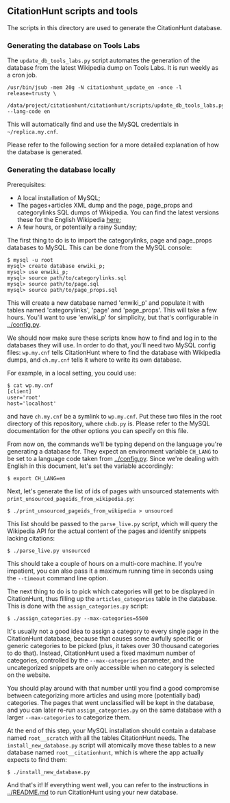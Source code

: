 ## CitationHunt scripts and tools

The scripts in this directory are used to generate the CitationHunt database.

### Generating the database on Tools Labs

The `update_db_tools_labs.py` script automates the generation of the database
from the latest Wikipedia dump on Tools Labs. It is run weekly as a cron job.

```
/usr/bin/jsub -mem 20g -N citationhunt_update_en -once -l release=trusty \
  /data/project/citationhunt/citationhunt/scripts/update_db_tools_labs.py --lang-code en
```

This will automatically find and use the MySQL credentials in `~/replica.my.cnf`.

Please refer to the following section for a more detailed explanation of how the
database is generated.

### Generating the database locally

Prerequisites:

- A local installation of MySQL;
- The pages+articles XML dump and the page, page_props and categorylinks SQL dumps
  of Wikipedia. You can find the latest versions these for the English Wikipedia
  [here](https://dumps.wikimedia.org/enwiki/latest/);
- A few hours, or potentially a rainy Sunday;

The first thing to do is to import the categorylinks, page and page_props databases
to MySQL. This can be done from the MySQL console:

```
$ mysql -u root
mysql> create database enwiki_p;
mysql> use enwiki_p;
mysql> source path/to/categorylinks.sql
mysql> source path/to/page.sql
mysql> source path/to/page_props.sql
```

This will create a new database named 'enwiki_p' and populate it with tables
named 'categorylinks', 'page' and 'page_props'. This will take a few hours.
You'll want to use 'enwiki_p' for simplicity, but that's configurable in
[../config.py](https://github.com/eggpi/citationhunt/blob/master/config.py).

We should now make sure these scripts know how to find and log in to the databases
they will use. In order to do that, you'll need two MySQL config files: `wp.my.cnf`
tells CitationHunt where to find the database with Wikipedia dumps, and `ch.my.cnf`
tells it where to write its own database.

For example, in a local setting, you could use:

    $ cat wp.my.cnf
    [client]
    user='root'
    host='localhost'

and have `ch.my.cnf` be a symlink to `wp.my.cnf`. Put these two files in the
root directory of this repository, where `chdb.py` is. Please refer to the
MySQL documentation for the other options you can specify on this file.

From now on, the commands we'll be typing depend on the language you're
generating a database for. They expect an environment variable `CH_LANG` to be
set to a language code taken from
[../config.py](https://github.com/eggpi/citationhunt/blob/master/config.py).
Since we're dealing with English in this document, let's set the variable
accordingly:

```
$ export CH_LANG=en
```

Next, let's generate the list of ids of pages with unsourced statements with
`print_unsourced_pageids_from_wikipedia.py`:

```
$ ./print_unsourced_pageids_from_wikipedia > unsourced
```

This list should be passed to the `parse_live.py` script, which will query the
Wikipedia API for the actual content of the pages and identify snippets lacking
citations:

```
$ ./parse_live.py unsourced
```

This should take a couple of hours on a multi-core machine. If you're
impatient, you can also pass it a maximum running time in seconds using the
`--timeout` command line option.

The next thing to do is to pick which categories will get to be displayed in
CitationHunt, thus filling up the `articles_categories` table in the database.
This is done with the `assign_categories.py` script:

```
$ ./assign_categories.py --max-categories=5500
```

It's usually not a good idea to assign a category to every single page in the
CitationHunt database, because that causes some awfully specific or generic
categories to be picked (plus, it takes over 30 thousand categories to do
that).  Instead, CitationHunt used a fixed maximum number of categories,
controlled by the `--max-categories` parameter, and the uncategorized snippets
are only accessible when no category is selected on the website.

You should play around with that number until you find a good compromise
between categorizing more articles and using more (potentially bad) categories.
The pages that went unclassified will be kept in the database, and you can
later re-run `assign_categories.py` on the same database with a larger
`--max-categories` to categorize them.

At the end of this step, your MySQL installation should contain a database named
`root__scratch` with all the tables CitationHunt needs. The
`install_new_database.py` script will atomically move these tables to a new
database named `root__citationhunt`, which is where the app actually expects to
find them:

```
$ ./install_new_database.py
```

And that's it! If everything went well, you can refer to the instructions in
[../README.md](https://github.com/eggpi/citationhunt/blob/master/README.md)
to run CitationHunt using your new database.
